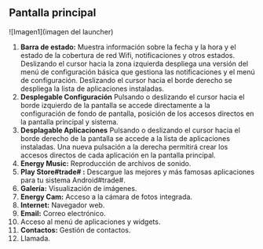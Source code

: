## Pantalla principal

![Imagen1](imagen del launcher)

1. **Barra de estado:** Muestra información sobre la fecha y la hora y el estado de la cobertura de red Wifi, notificaciones y otros estados. Deslizando el cursor hacia la zona izquierda despliega una versión del menú de configuración básica que gestiona las notificaciones y el menú de configuración. Deslizando el cursor hacia el borde derecho se despliega la lista de aplicaciones instaladas.
2. **Desplegable Configuración** Pulsando o deslizando el cursor hacia el borde izquierdo de la pantalla se accede directamente a la configuración de fondo de pantalla, posición de los accesos directos en la pantalla principal y sistema.
3. **Desplagable Aplicaciones** Pulsando o deslizando el cursor hacia el borde derecho de la pantalla se accede a la lista de aplicaciones instaladas. Una nueva pulsación a la derecha permitirá crear los accesos directos de cada aplicación en la pantalla principal.
4. **Energy Music:** Reproducción de archivos de sonido.
5. **Play Store#trade# :** Descargue las mejores y más famosas aplicaciones para tu sistema Android#trade#.
6. **Galería:** Visualización de imágenes.
7. **Energy Cam:** Acceso a la cámara de fotos integrada.
8. **Internet:** Navegador web.
9. **Email:** Correo electrónico.
10. Acceso al menú de aplicaciones y widgets.
11. **Contactos:** Gestión de contactos.
12. Llamada.

